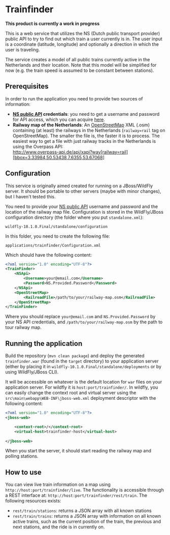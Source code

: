 Trainfinder
========================
**This product is currently a work in progress**

This is a web service that utilizes the NS (Dutch public transport provider) public API to try to find out which train a user currently is in. The user input is a coordinate (latitude, longitude) and optionally a direction in which the user is traveling.

The service creates a model of all public trains currently active in the Netherlands and their location. Note that this model will be simplified for now (e.g. the train speed is assumed to be constant between stations).

Prerequisites
-------------
In order to run the application you need to provide two sources of information:

 * __[NS public API](http://www.ns.nl/reisinformatie/ns-api) credentials__: you need to get a username and password for API access, which you can acquire [here](http://www.ns.nl/ews-aanvraagformulier/).
 * __Railway map of the Netherlands__: An [OpenStreetMap](http://www.openstreetmap.org/) XML (.osm) containing (at least) the railways in the Netherlands (`railway=rail` tag on OpenStreetMap). The smaller the file is, the faster it is to process. The easiest way to get a file with just railway tracks in the Netherlands is using the Overpass API:<br>
	<http://www.overpass-api.de/api/xapi?way[railway=rail][bbox=3.33984,50.53438,7.6355,53.67068]>
    

Configuration
-------------
This service is originally aimed created for running on a JBoss/WildFly server. It should be portable to other servers (maybe with minor changes), but I haven't tested this.

You need to provide your [NS public API](http://www.ns.nl/reisinformatie/ns-api) username and password and the location of the railway map file. Configuration is stored in the WildFly/JBoss configuration directory (the folder where you put `standalone.xml`):
```
wildfly-10.1.0.Final/standalone/configuration
```
In this folder, you need to create the following file:
```
applications/trainfinder/Configuration.xml
```
Which should have the following content:
```xml
<?xml version="1.0" encoding="UTF-8"?>
<TrainFinder>
	<NSApi>
		<Username>your@email.com</Username>
		<Password>NS.Provided.Password</Password>
	</NSApi>
    <OpenStreetMap>
    	<RailroadFile>/path/to/your/railway-map.osm</RailroadFile>
    </OpenStreetMap>
</TrainFinder>
```
Where you should replace `your@email.com` and `NS.Provided.Password` by your NS API credentials, and `/path/to/your/railway-map.osm` by the path to tour railway map.

Running the application
-----------------------
Build the repository (`mvn clean package`) and deploy the generated `trainfinder.war` (found in the `target` directory) to your application server (either by placing it in `wildfly-10.1.0.Final/standalone/deployments` or by using WildFly/JBoss CLI).

It will be accessible on whatever is the default location for `war` files on your application server. For wildfly it is `host:port/trainfinder/`. In wildfly, you can easily change the context root and virtual server using the `src\main\webapp\WEB-INF\jboss-web.xml` deployment descriptor with the following content:
```xml
<?xml version="1.0" encoding="UTF-8"?>
<jboss-web>

    <context-root>/</context-root>
    <virtual-host>trainfinder-host</virtual-host>
    
</jboss-web>
```

When you start the server, it should start reading the railway map and polling stations.

How to use
----------
You can view live train information on a map using `http://host:port/trainfinder/live`.
The functionality is accessible through a REST interface at: `http://host:port/trainfinder/rest/train`. The following resources exists:
 * `rest/train/stations`: returns a JSON array with all known stations
 * `rest/train/trains`: returns a JSON array with information on all known active trains, such as the current position of the train, the previous and next stations, and the ride is in currently on.
